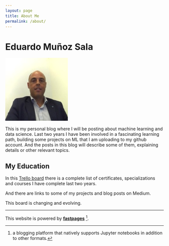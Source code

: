 ```yaml
---
layout: page
title: About Me
permalink: /about/
---
```

# Eduardo Muñoz Sala

![alt text](..\images\foto.jpg)

This is my personal blog where I will be posting about machine learning and data science. Last two years I have been involved in a fascinating learning path, building some projects on ML that I am uploading to my github account. And the posts in this blog will describe some of them, explaining details or other relevant topics.

## My Education
In this [Trello board](https://trello.com/b/GnxtiFm3/studies-personal-projects-on-data-science-and-machine-learning) there is a complete list of certificates, specializations and courses I have complete last two years. 

And there are links to some of my projects and blog posts on Medium.

This board is changing and evolving.

-------------

This website is powered by **[fastpages](https://github.com/fastai/fastpages)** [^1].



[^1]:a blogging platform that natively supports Jupyter notebooks in addition to other formats.
